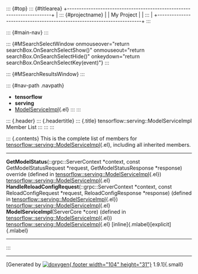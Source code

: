 ::: {#top}
::: {#titlearea}
+-----------------------------------------------------------------------+
| ::: {#projectname}                                                    |
| My Project                                                            |
| :::                                                                   |
+-----------------------------------------------------------------------+
:::

::: {#main-nav}
:::

::: {#MSearchSelectWindow onmouseover="return searchBox.OnSearchSelectShow()" onmouseout="return searchBox.OnSearchSelectHide()" onkeydown="return searchBox.OnSearchSelectKey(event)"}
:::

::: {#MSearchResultsWindow}
:::

::: {#nav-path .navpath}
-   **tensorflow**
-   **serving**
-   [ModelServiceImpl](classtensorflow_1_1serving_1_1ModelServiceImpl.html){.el}
:::
:::

::: {.header}
::: {.headertitle}
::: {.title}
tensorflow::serving::ModelServiceImpl Member List
:::
:::
:::

::: {.contents}
This is the complete list of members for
[tensorflow::serving::ModelServiceImpl](classtensorflow_1_1serving_1_1ModelServiceImpl.html){.el},
including all inherited members.

  ------------------------------------------------------------------------------------------------------------------------------------------------------------------------------------------------------------------------------------------------------- --------------------------------------------------------------------------------------------------- --------------------------------------
  **GetModelStatus**(::grpc::ServerContext \*context, const GetModelStatusRequest \*request, GetModelStatusResponse \*response) override (defined in [tensorflow::serving::ModelServiceImpl](classtensorflow_1_1serving_1_1ModelServiceImpl.html){.el})   [tensorflow::serving::ModelServiceImpl](classtensorflow_1_1serving_1_1ModelServiceImpl.html){.el}   
  **HandleReloadConfigRequest**(::grpc::ServerContext \*context, const ReloadConfigRequest \*request, ReloadConfigResponse \*response) (defined in [tensorflow::serving::ModelServiceImpl](classtensorflow_1_1serving_1_1ModelServiceImpl.html){.el})     [tensorflow::serving::ModelServiceImpl](classtensorflow_1_1serving_1_1ModelServiceImpl.html){.el}   
  **ModelServiceImpl**(ServerCore \*core) (defined in [tensorflow::serving::ModelServiceImpl](classtensorflow_1_1serving_1_1ModelServiceImpl.html){.el})                                                                                                  [tensorflow::serving::ModelServiceImpl](classtensorflow_1_1serving_1_1ModelServiceImpl.html){.el}   [inline]{.mlabel}[explicit]{.mlabel}
  ------------------------------------------------------------------------------------------------------------------------------------------------------------------------------------------------------------------------------------------------------- --------------------------------------------------------------------------------------------------- --------------------------------------
:::

------------------------------------------------------------------------

[Generated by [![doxygen](doxygen.svg){.footer width="104"
height="31"}](https://www.doxygen.org/index.html) 1.9.1]{.small}
